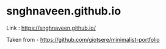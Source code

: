 # snghnaveen.github.io

Link : https://snghnaveen.github.io/

Taken from - https://github.com/giotsere/minimalist-portfolio
